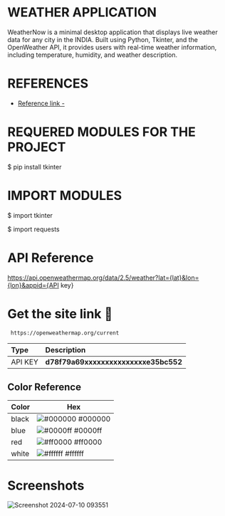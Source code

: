 
# WEATHER APPLICATION 
WeatherNow is a minimal desktop application that displays live weather data for any city in the INDIA. Built using Python, Tkinter, and the OpenWeather API, it provides users with real-time weather information, including temperature, humidity, and weather description.

# REFERENCES 

 - [Reference link -](https://www.geeksforgeeks.org/forecast-weather-project-check-today-weather-for-any-location/)

# REQUERED  MODULES FOR THE PROJECT 

$ pip install tkinter

# IMPORT MODULES 

$ import tkinter

$ import requests

# API Reference

https://api.openweathermap.org/data/2.5/weather?lat={lat}&lon={lon}&appid={API key}

# Get the site link 🔗 

```
 https://openweathermap.org/current 
```

| Type     | Description                         |
| :--------| :-----------------------------------|
| API KEY  |**d78f79a69xxxxxxxxxxxxxxxe35bc552** |

## Color Reference


| Color             | Hex                                                                |
| ----------------- | ------------------------------------------------------------------ |
| black  | ![#000000](https://via.placeholder.com/10/000000?text=+) #000000 |
| blue   | ![#0000ff](https://via.placeholder.com/10/0000ff?text=+) #0000ff |
| red    | ![#ff0000](https://via.placeholder.com/10/ff0000?text=+) #ff0000 |
| white  | ![#ffffff](https://via.placeholder.com/10/ffffff?text=+) #ffffff |


# Screenshots
![Screenshot 2024-07-10 093551](https://github.com/VishalRock04/weather/assets/133562727/3fe6d218-3d13-41ae-8b08-5cb737ee3168)



